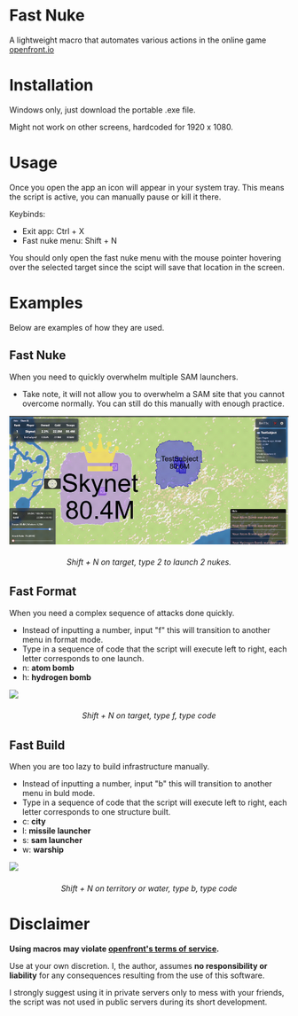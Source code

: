 # Fast Nuke
A lightweight macro that automates various actions in the online game [openfront.io](https://openfront.io/)

# Installation
Windows only, just download the portable .exe file.    

Might not work on other screens, hardcoded for 1920 x 1080.

# Usage
Once you open the app an icon will appear in your system tray. This means the script is active, you can manually pause or kill it there.


Keybinds:
- Exit app: Ctrl + X
- Fast nuke menu: Shift + N


You should only open the fast nuke menu with the mouse pointer hovering over the selected target since the scipt will save that location in the screen.

# Examples
Below are examples of how they are used.

## Fast Nuke
When you need to quickly overwhelm multiple SAM launchers.
- Take note, it will not allow you to overwhelm a SAM site that you cannot overcome normally. You can still do this manually with enough practice.
<img src='https://github.com/JRBCodes/fast-nuke-openfront-macro/blob/v1.0.0/assets/fast-nuke.gif'>

###### <p align='center'>Shift + N on target, type 2 to launch 2 nukes.</p>

## Fast Format
When you need a complex sequence of attacks done quickly.
- Instead of inputting a number, input "f" this will transition to another menu in format mode.
- Type in a sequence of code that the script will execute left to right, each letter corresponds to one launch.
- n: **atom bomb**
- h: **hydrogen bomb**
<img src="https://github.com/JRBCodes/fast-nuke-openfront-macro/blob/v1.0.0/assets/fast-format.gif">

###### <p align='center'>Shift + N on target, type f, type code</p>

## Fast Build
When you are too lazy to build infrastructure manually.
- Instead of inputting a number, input "b" this will transition to another menu in buld mode.
- Type in a sequence of code that the script will execute left to right, each letter corresponds to one structure built.
- c: **city**
- l: **missile launcher**
- s: **sam launcher**
- w: **warship**
<img src='https://github.com/JRBCodes/fast-nuke-openfront-macro/blob/v1.0.0/assets/fast-build.gif'>

###### <p align='center'>Shift + N on territory or water, type b, type code</p>

# Disclaimer
**Using macros may violate [openfront's terms of service](https://openfront.io/terms-of-service.html).**

Use at your own discretion. I, the author, assumes **no responsibility or liability** for any consequences resulting from the use of this software.

I strongly suggest using it in private servers only to mess with your friends, the script was not used in public servers during its short development.
